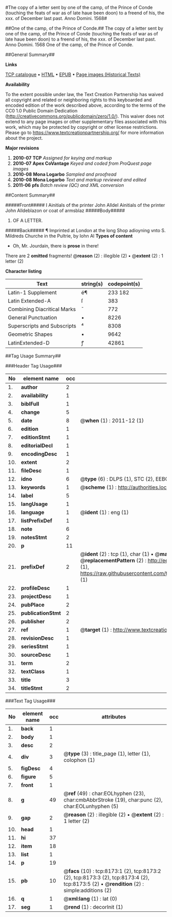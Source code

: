 #The copy of a letter sent by one of the camp, of the Prince of Conde (touching the feats of war as of late haue been doon) to a freend of his, the xxx. of December last past. Anno Domini. 1568#

##One of the camp, of the Prince of Conde.##
The copy of a letter sent by one of the camp, of the Prince of Conde (touching the feats of war as of late haue been doon) to a freend of his, the xxx. of December last past. Anno Domini. 1568
One of the camp, of the Prince of Conde.

##General Summary##

**Links**

[TCP catalogue](http://www.ota.ox.ac.uk/tcp/)  • 
[HTML](http://tei.it.ox.ac.uk/tcp/Texts-HTML/free/A06/A06381.html)  • 
[EPUB](http://tei.it.ox.ac.uk/tcp/Texts-EPUB/free/A06/A06381.epub) • 
[Page images (Historical Texts)](https://historicaltexts.jisc.ac.uk/eebo-99843439e)

**Availability**

To the extent possible under law, the Text Creation Partnership has waived all copyright and related or neighboring rights to this keyboarded and encoded edition of the work described above, according to the terms of the CC0 1.0 Public Domain Dedication (http://creativecommons.org/publicdomain/zero/1.0/). This waiver does not extend to any page images or other supplementary files associated with this work, which may be protected by copyright or other license restrictions. Please go to https://www.textcreationpartnership.org/ for more information about the project.

**Major revisions**

1. __2010-07__ __TCP__ *Assigned for keying and markup*
1. __2010-07__ __Apex CoVantage__ *Keyed and coded from ProQuest page images*
1. __2010-08__ __Mona Logarbo__ *Sampled and proofread*
1. __2010-08__ __Mona Logarbo__ *Text and markup reviewed and edited*
1. __2011-06__ __pfs__ *Batch review (QC) and XML conversion*

##Content Summary##

#####Front#####
I Ainitials of the printer John AlldeI Ainitials of the printer John Alldeblazon or coat of armsblaz
#####Body#####

1. OF A LETTER.

#####Back#####
¶ Imprinted at London at the long Shop adioyning vnto S. Mildreds Churche in the Pultrie, by Iohn Al
**Types of content**

  * Oh, Mr. Jourdain, there is **prose** in there!

There are 2 **omitted** fragments! 
 @__reason__ (2) : illegible (2)  •  @__extent__ (2) : 1 letter (2)

**Character listing**


|Text|string(s)|codepoint(s)|
|---|---|---|
|Latin-1 Supplement|é¶|233 182|
|Latin Extended-A|ſ|383|
|Combining             Diacritical Marks|̄|772|
|General Punctuation|•|8226|
|Superscripts             and Subscripts|⁴|8308|
|Geometric Shapes|▪|9642|
|LatinExtended-D|ꝭ|42861|

##Tag Usage Summary##

###Header Tag Usage###

|No|element name|occ|attributes|
|---|---|---|---|
|1.|__author__|2||
|2.|__availability__|1||
|3.|__biblFull__|1||
|4.|__change__|5||
|5.|__date__|8| @__when__ (1) : 2011-12 (1)|
|6.|__edition__|1||
|7.|__editionStmt__|1||
|8.|__editorialDecl__|1||
|9.|__encodingDesc__|1||
|10.|__extent__|2||
|11.|__fileDesc__|1||
|12.|__idno__|6| @__type__ (6) : DLPS (1), STC (2), EEBO-CITATION (1), PROQUEST (1), VID (1)|
|13.|__keywords__|1| @__scheme__ (1) : http://authorities.loc.gov/ (1)|
|14.|__label__|5||
|15.|__langUsage__|1||
|16.|__language__|1| @__ident__ (1) : eng (1)|
|17.|__listPrefixDef__|1||
|18.|__note__|6||
|19.|__notesStmt__|2||
|20.|__p__|11||
|21.|__prefixDef__|2| @__ident__ (2) : tcp (1), char (1)  •  @__matchPattern__ (2) : ([0-9\-]+):([0-9IVX]+) (1), (.+) (1)  •  @__replacementPattern__ (2) : http://eebo.chadwyck.com/downloadtiff?vid=$1&page=$2 (1), https://raw.githubusercontent.com/textcreationpartnership/Texts/master/tcpchars.xml#$1 (1)|
|22.|__profileDesc__|1||
|23.|__projectDesc__|1||
|24.|__pubPlace__|2||
|25.|__publicationStmt__|2||
|26.|__publisher__|2||
|27.|__ref__|1| @__target__ (1) : http://www.textcreationpartnership.org/docs/. (1)|
|28.|__revisionDesc__|1||
|29.|__seriesStmt__|1||
|30.|__sourceDesc__|1||
|31.|__term__|2||
|32.|__textClass__|1||
|33.|__title__|3||
|34.|__titleStmt__|2||


###Text Tag Usage###

|No|element name|occ|attributes|
|---|---|---|---|
|1.|__back__|1||
|2.|__body__|1||
|3.|__desc__|2||
|4.|__div__|3| @__type__ (3) : title_page (1), letter (1), colophon (1)|
|5.|__figDesc__|4||
|6.|__figure__|5||
|7.|__front__|1||
|8.|__g__|49| @__ref__ (49) : char:EOLhyphen (23), char:cmbAbbrStroke (19), char:punc (2), char:EOLunhyphen (5)|
|9.|__gap__|2| @__reason__ (2) : illegible (2)  •  @__extent__ (2) : 1 letter (2)|
|10.|__head__|1||
|11.|__hi__|37||
|12.|__item__|18||
|13.|__list__|1||
|14.|__p__|19||
|15.|__pb__|10| @__facs__ (10) : tcp:8173:1 (2), tcp:8173:2 (2), tcp:8173:3 (2), tcp:8173:4 (2), tcp:8173:5 (2)  •  @__rendition__ (2) : simple:additions (2)|
|16.|__q__|1| @__xml:lang__ (1) : lat (0)|
|17.|__seg__|1| @__rend__ (1) : decorInit (1)|
